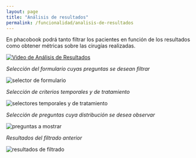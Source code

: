 ```yaml
---
layout: page
title: "Análisis de resultados"
permalink: /funcionalidad/analisis-de-resultados
---
```



En phacobook podrá tanto filtrar los pacientes en función de los resultados como obtener métricas sobre las cirugías realizadas.

[![Video de Análisis de Resultados](https://docs.phacobook.com/assets/images/videoThumbnail.png)](https://www.phacobook.com/assets/video/viewReports.mp4 "Video de Análisis de Resultados")

_Selección del formulario cuyas preguntas se desean filtrar_

![selector de formulario](https://docs.phacobook.com/assets/images/analysis/formSelector.png)

_Selección de criterios temporales y de tratamiento_

![selectores temporales y de tratamiento](https://docs.phacobook.com/assets/images/analysis/selector.png)

_Selección de preguntas cuya distribución se desea observar_

![preguntas a mostrar](https://docs.phacobook.com/assets/images/analysis/questionSelector.png)

_Resultados del filtrado anterior_

![resultados de filtrado](https://docs.phacobook.com/assets/images/analysis/results.png)
